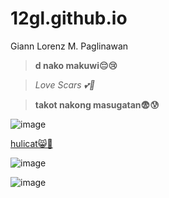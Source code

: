 # 12gl.github.io
Giann Lorenz M. Paglinawan

>**d nako makuwi😔😢**

>*Love Scars 💕🤞*

>**takot nakong masugatan😨😰**

![image](https://user-images.githubusercontent.com/122326823/212214712-9b52b621-c829-498f-a561-2656d57074ea.png)



[hulicat😸🐺](https://trap-thecat.com/)

![image](https://user-images.githubusercontent.com/122326823/211977406-188f7598-903d-4181-9ba5-efcdc45429b2.png)

![image](https://user-images.githubusercontent.com/122326823/212214582-e15f5977-889d-4f30-b138-260c26295fd2.png)

